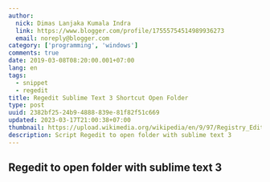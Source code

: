 ```yaml
---
author:
  nick: Dimas Lanjaka Kumala Indra
  link: https://www.blogger.com/profile/17555754514989936273
  email: noreply@blogger.com
category: ['programming', 'windows']
comments: true
date: 2019-03-08T08:20:00.001+07:00
lang: en 
tags:
  - snippet
  - regedit
title: Regedit Sublime Text 3 Shortcut Open Folder
type: post
uuid: 2382bf25-24b9-4888-839e-81f82f51c669
updated: 2023-03-17T21:00:38+07:00
thumbnail: https://upload.wikimedia.org/wikipedia/en/9/97/Registry_Editor_icon.png
description: Script Regedit to open folder with sublime text 3
---
```


<h2>Regedit to open folder with sublime text 3</h2>

<script src="https://gist.github.com/roundand/9367852.js"></script>
